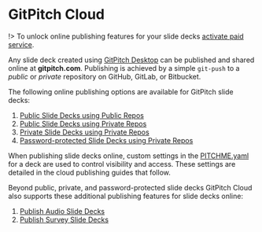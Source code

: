 # GitPitch Cloud

!> To unlock online publishing features for your slide decks [activate paid service](https://gitpitch.com/pricing).

Any slide deck created using [GitPitch Desktop](/desktop/) can be published and shared online at **gitpitch.com**. Publishing is achieved by a simple `git-push` to a *public* or *private* repository on GitHub, GitLab, or Bitbucket.

The following online publishing options are available for GitPitch slide decks:

1. [Public Slide Decks using Public Repos](/cloud/public-slide-decks.md)
1. [Public Slide Decks using Private Repos](/cloud/public-slide-decks.md)
1. [Private Slide Decks using Private Repos](/cloud/private-slide-decks.md)
1. [Password-protected Slide Decks using Private Repos](/cloud/password-protected-slide-decks.md)

When publishing slide decks online, custom settings in the [PITCHME.yaml](/conventions/pitchme-yaml.md) for a deck are used to control visibility and access. These settings are detailed in the cloud publishing guides that follow.

Beyond public, private, and password-protected slide decks GitPitch Cloud also supports these additional publishing features for slide decks online:

1. [Publish Audio Slide Decks](/cloud/audio-slide-decks.md)
1. [Publish Survey Slide Decks](/cloud/survey-slide-decks.md)


